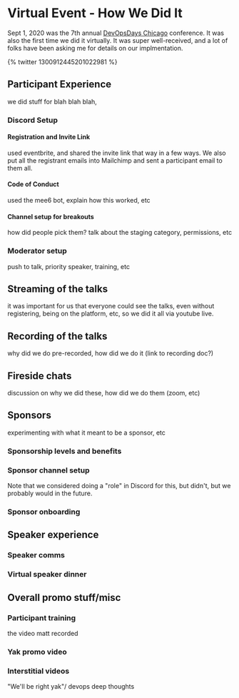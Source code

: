 # Virtual Event - How We Did It

Sept 1, 2020 was the 7th annual [DevOpsDays Chicago](https://devopsdays.org/chicago) conference. It was also the first time we did it virtually. It was super well-received, and a lot of folks have been asking me for details on our implmentation.

{% twitter 1300912445201022981 %}

## Participant Experience

we did stuff for blah blah blah, 

### Discord Setup

#### Registration and Invite Link
used eventbrite, and shared the invite link that way in a few ways. We also put all the registrant emails into Mailchimp and sent a participant email to them all.

#### Code of Conduct 
used the mee6 bot, explain how this worked, etc

#### Channel setup for breakouts
how did people pick them? talk about the staging category, permissions, etc

### Moderator setup
push to talk, priority speaker, training, etc


## Streaming of the talks
it was important for us that everyone could see the talks, even without registering, being on the platform, etc, so we did it all via youtube live. 

## Recording of the talks
why did we do pre-recorded, how did we do it (link to recording doc?)

## Fireside chats
discussion on why we did these, how did we do them (zoom, etc)

## Sponsors
experimenting with what it meant to be a sponsor, etc

### Sponsorship levels and benefits

### Sponsor channel setup
Note that we considered doing a "role" in Discord for this, but didn't, but we probably would in the future. 

### Sponsor onboarding

## Speaker experience

### Speaker comms

### Virtual speaker dinner

## Overall promo stuff/misc

### Participant training
the video matt recorded

### Yak promo video

### Interstitial videos
"We'll be right yak"/ devops deep thoughts




